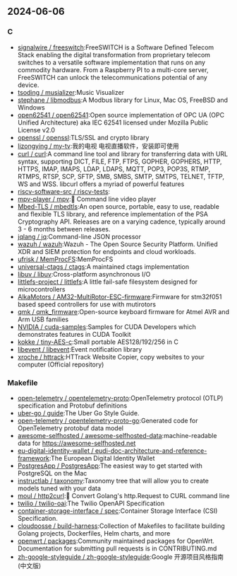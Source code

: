 ## 2024-06-06

### C

* [signalwire / freeswitch](https://github.com/signalwire/freeswitch):FreeSWITCH is a Software Defined Telecom Stack enabling the digital transformation from proprietary telecom switches to a versatile software implementation that runs on any commodity hardware. From a Raspberry PI to a multi-core server, FreeSWITCH can unlock the telecommunications potential of any device.
* [tsoding / musializer](https://github.com/tsoding/musializer):Music Visualizer
* [stephane / libmodbus](https://github.com/stephane/libmodbus):A Modbus library for Linux, Mac OS, FreeBSD and Windows
* [open62541 / open62541](https://github.com/open62541/open62541):Open source implementation of OPC UA (OPC Unified Architecture) aka IEC 62541 licensed under Mozilla Public License v2.0
* [openssl / openssl](https://github.com/openssl/openssl):TLS/SSL and crypto library
* [lizongying / my-tv](https://github.com/lizongying/my-tv):我的电视 电视直播软件，安装即可使用
* [curl / curl](https://github.com/curl/curl):A command line tool and library for transferring data with URL syntax, supporting DICT, FILE, FTP, FTPS, GOPHER, GOPHERS, HTTP, HTTPS, IMAP, IMAPS, LDAP, LDAPS, MQTT, POP3, POP3S, RTMP, RTMPS, RTSP, SCP, SFTP, SMB, SMBS, SMTP, SMTPS, TELNET, TFTP, WS and WSS. libcurl offers a myriad of powerful features
* [riscv-software-src / riscv-tests](https://github.com/riscv-software-src/riscv-tests):
* [mpv-player / mpv](https://github.com/mpv-player/mpv):🎥 Command line video player
* [Mbed-TLS / mbedtls](https://github.com/Mbed-TLS/mbedtls):An open source, portable, easy to use, readable and flexible TLS library, and reference implementation of the PSA Cryptography API. Releases are on a varying cadence, typically around 3 - 6 months between releases.
* [jqlang / jq](https://github.com/jqlang/jq):Command-line JSON processor
* [wazuh / wazuh](https://github.com/wazuh/wazuh):Wazuh - The Open Source Security Platform. Unified XDR and SIEM protection for endpoints and cloud workloads.
* [ufrisk / MemProcFS](https://github.com/ufrisk/MemProcFS):MemProcFS
* [universal-ctags / ctags](https://github.com/universal-ctags/ctags):A maintained ctags implementation
* [libuv / libuv](https://github.com/libuv/libuv):Cross-platform asynchronous I/O
* [littlefs-project / littlefs](https://github.com/littlefs-project/littlefs):A little fail-safe filesystem designed for microcontrollers
* [AlkaMotors / AM32-MultiRotor-ESC-firmware](https://github.com/AlkaMotors/AM32-MultiRotor-ESC-firmware):Firmware for stm32f051 based speed controllers for use with mutirotors
* [qmk / qmk_firmware](https://github.com/qmk/qmk_firmware):Open-source keyboard firmware for Atmel AVR and Arm USB families
* [NVIDIA / cuda-samples](https://github.com/NVIDIA/cuda-samples):Samples for CUDA Developers which demonstrates features in CUDA Toolkit
* [kokke / tiny-AES-c](https://github.com/kokke/tiny-AES-c):Small portable AES128/192/256 in C
* [libevent / libevent](https://github.com/libevent/libevent):Event notification library
* [xroche / httrack](https://github.com/xroche/httrack):HTTrack Website Copier, copy websites to your computer (Official repository)

### Makefile

* [open-telemetry / opentelemetry-proto](https://github.com/open-telemetry/opentelemetry-proto):OpenTelemetry protocol (OTLP) specification and Protobuf definitions
* [uber-go / guide](https://github.com/uber-go/guide):The Uber Go Style Guide.
* [open-telemetry / opentelemetry-proto-go](https://github.com/open-telemetry/opentelemetry-proto-go):Generated code for OpenTelemetry protobuf data model
* [awesome-selfhosted / awesome-selfhosted-data](https://github.com/awesome-selfhosted/awesome-selfhosted-data):machine-readable data for https://awesome-selfhosted.net
* [eu-digital-identity-wallet / eudi-doc-architecture-and-reference-framework](https://github.com/eu-digital-identity-wallet/eudi-doc-architecture-and-reference-framework):The European Digital Identity Wallet
* [PostgresApp / PostgresApp](https://github.com/PostgresApp/PostgresApp):The easiest way to get started with PostgreSQL on the Mac
* [instructlab / taxonomy](https://github.com/instructlab/taxonomy):Taxonomy tree that will allow you to create models tuned with your data
* [moul / http2curl](https://github.com/moul/http2curl):📐 Convert Golang's http.Request to CURL command line
* [twilio / twilio-oai](https://github.com/twilio/twilio-oai):The Twilio OpenAPI Specification
* [container-storage-interface / spec](https://github.com/container-storage-interface/spec):Container Storage Interface (CSI) Specification.
* [cloudposse / build-harness](https://github.com/cloudposse/build-harness):Collection of Makefiles to facilitate building Golang projects, Dockerfiles, Helm charts, and more
* [openwrt / packages](https://github.com/openwrt/packages):Community maintained packages for OpenWrt. Documentation for submitting pull requests is in CONTRIBUTING.md
* [zh-google-styleguide / zh-google-styleguide](https://github.com/zh-google-styleguide/zh-google-styleguide):Google 开源项目风格指南 (中文版)
